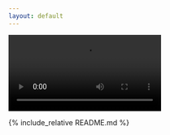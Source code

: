 ```yaml
---
layout: default
---
```



<div id="video_wrapper">
  <video autoplay loop>
    <source src="https://drive.google.com/uc?export=view&id=1VFo-CIWMyE6QQeqmKRODWtp_w2TSyM0w" type="video/mp4">
  </video>
</div>


{% include_relative README.md %}
